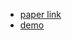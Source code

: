 - [paper link](https://ieeexplore.ieee.org/document/8718381)
- [demo](http://www.kecl.ntt.co.jp/people/kameoka.hirokazu/Demos/acvae-vc3/index.html)